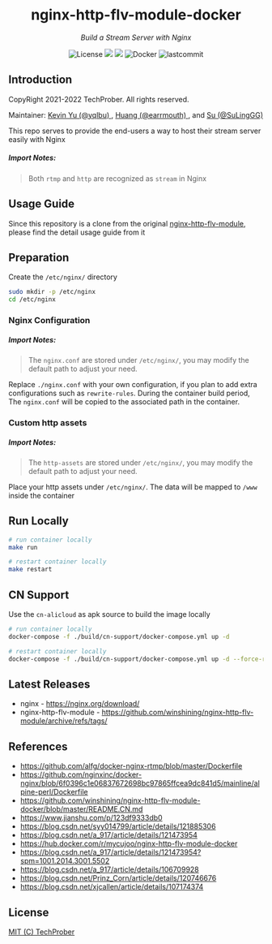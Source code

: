 <h1 align="center">nginx-http-flv-module-docker</h1>
<p align="center">
    <em>Build a Stream Server with Nginx</em>
</p>

<p align="center">
    <img src="https://custom-icon-badges.herokuapp.com/github/license/TechProber/nginx-http-flv-module-docker?logo=law&color=orange" alt="License"/>
    <img src="https://custom-icon-badges.herokuapp.com/github/workflow/status/TechProber/nginx-http-flv-module-docker/Docker%20Weekly%20Cron%20CI?logo=check-circle-fill&logoColor=white"/>
    <img src="https://hits.seeyoufarm.com/api/count/incr/badge.svg?url=https%3A%2F%2Fgithub.com%2FTechProber%2Fnginx-http-flv-module-docker&count_bg=%235322B2&title_bg=%23555555&icon=&icon_color=%23E7E7E7&title=hits&edge_flat=false"/>
    <img src="https://custom-icon-badges.herokuapp.com/badge/docker-v20.10-blue.svg?logo=docker&logoColor=blue" alt="Docker">
    <img src="https://custom-icon-badges.herokuapp.com/github/last-commit/TechProber/nginx-http-flv-module-docker?logo=history&logoColor=white" alt="lastcommit"/>
</p>

## Introduction

CopyRight 2021-2022 TechProber. All rights reserved.

Maintainer: [ Kevin Yu (@yqlbu) ](https://github.com/yqlbu), [ Huang (@earrmouth) ](https://github.com/earrmouth), and [ Su (@SuLingGG) ](https://github.com/SuLingGG)

This repo serves to provide the end-users a way to host their stream server easily with Nginx

##### Import Notes:

> Both `rtmp` and `http` are recognized as `stream` in Nginx

## Usage Guide

Since this repository is a clone from the original [nginx-http-flv-module](https://github.com/winshining/nginx-http-flv-module), please find the detail usage guide from it

## Preparation

Create the `/etc/nginx/` directory

```bash
sudo mkdir -p /etc/nginx
cd /etc/nginx
```

### Nginx Configuration

##### Import Notes:

> The `nginx.conf` are stored under `/etc/nginx/`, you may modify the default path to adjust your need.

Replace `./nginx.conf` with your own configuration, if you plan to add extra configurations such as `rewrite-rules`. During the container build period, The `nginx.conf` will be copied to the associated path in the container.

### Custom http assets

##### Import Notes:

> The `http-assets` are stored under `/etc/nginx/`, you may modify the default path to adjust your need.

Place your http assets under `/etc/nginx/`. The data will be mapped to `/www` inside the container

## Run Locally

```bash
# run container locally
make run

# restart container locally
make restart
```

## CN Support

Use the `cn-alicloud` as apk source to build the image locally

```bash
# run container locally
docker-compose -f ./build/cn-support/docker-compose.yml up -d

# restart container locally
docker-compose -f ./build/cn-support/docker-compose.yml up -d --force-recreate
```

## Latest Releases

- nginx - https://nginx.org/download/
- nginx-http-flv-module - https://github.com/winshining/nginx-http-flv-module/archive/refs/tags/

## References

- https://github.com/alfg/docker-nginx-rtmp/blob/master/Dockerfile
- https://github.com/nginxinc/docker-nginx/blob/6f0396c1e06837672698bc97865ffcea9dc841d5/mainline/alpine-perl/Dockerfile
- https://github.com/winshining/nginx-http-flv-module-docker/blob/master/README.CN.md
- https://www.jianshu.com/p/123df9333db0
- https://blog.csdn.net/syy014799/article/details/121885306
- https://blog.csdn.net/a_917/article/details/121473954
- https://hub.docker.com/r/mycujoo/nginx-http-flv-module-docker
- https://blog.csdn.net/a_917/article/details/121473954?spm=1001.2014.3001.5502
- https://blog.csdn.net/a_917/article/details/106709928
- https://blog.csdn.net/Prinz_Corn/article/details/120746676
- https://blog.csdn.net/xjcallen/article/details/107174374

## License

[MIT (C) TechProber](https://github.com/TechProber/nginx-http-flv-module-docker/blob/master/LICENSE)
